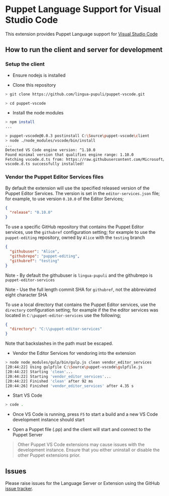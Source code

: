 # Puppet Language Support for Visual Studio Code

This extension provides Puppet Language support for [Visual Studio Code](https://code.visualstudio.com/)

## How to run the client and server for development

### Setup the client

* Ensure nodejs is installed

* Clone this repository

```bash
> git clone https://github.com/lingua-pupuli/puppet-vscode.git

> cd puppet-vscode
```

* Install the node modules

```bash
> npm install
...

> puppet-vscode@0.0.3 postinstall C:\Source\puppet-vscode\client
> node ./node_modules/vscode/bin/install
...
Detected VS Code engine version: ^1.10.0
Found minimal version that qualifies engine range: 1.10.0
Fetching vscode.d.ts from: https://raw.githubusercontent.com/Microsoft/vscode/1.10.0/src/vs/vscode.d.ts
vscode.d.ts successfully installed!
```

### Vendor the Puppet Editor Services files

By default the extension will use the specified released version of the Puppet Editor Services.  The version is set in the `editor-services.json` file; for example, to use version `0.10.0` of the Editor Services;

``` json
{
  "release": "0.10.0"
}
```

To use a specific GitHub repository that contains the Puppet Editor services, use the `githubref` configuration setting; for example to use the `puppet-editing` repository, owned by `Alice` with the `testing` branch

``` json
{
  "githubuser": "Alice",
  "githubrepo": "puppet-editing",
  "githubref": "testing"
}
```

Note - By default the githubuser is `lingua-pupuli` and the githubrepo is `puppet-editor-services`

Note - Use the full length commit SHA for `githubref`, not the abbreviated eight character SHA

To use a local directory that contains the Puppet Editor services, use the `directory` configuration setting; for example if the the editor services was located in `C:\puppet-editor-services` use the following;

``` json
{
  "directory": "C:\\puppet-editor-services"
}
```

Note that backslashes in the path must be escaped.

* Vendor the Editor Services for vendoring into the extension

```bash
> node node_modules/gulp/bin/gulp.js clean vendor_editor_services
[20:44:22] Using gulpfile C:\Source\puppet-vscode\gulpfile.js
[20:44:22] Starting 'clean'...
[20:44:22] Starting 'vendor_editor_services'...
[20:44:22] Finished 'clean' after 92 ms
[20:44:26] Finished 'vendor_editor_services' after 4.35 s
```

* Start VS Code

```bash
> code .
```

* Once VS Code is running, press `F5` to start a build and a new VS Code development instance should start

* Open a Puppet file (.pp) and the client will start and connect to the Puppet Server

> Other Puppet VS Code extensions may cause issues with the development instance.  Ensure that you either uninstall or disable the other Puppet extensions prior.

## Issues

Please raise issues for the Language Server or Extension using the GitHub [issue tracker](https://github.com/lingua-pupuli/puppet-vscode/issues/new).
